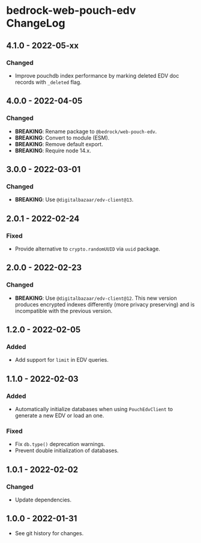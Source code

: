 # bedrock-web-pouch-edv ChangeLog

## 4.1.0 - 2022-05-xx

### Changed
- Improve pouchdb index performance by marking deleted EDV doc
  records with `_deleted` flag.

## 4.0.0 - 2022-04-05

### Changed
- **BREAKING**: Rename package to `@bedrock/web-pouch-edv`.
- **BREAKING**: Convert to module (ESM).
- **BREAKING**: Remove default export.
- **BREAKING**: Require node 14.x.

## 3.0.0 - 2022-03-01

### Changed
- **BREAKING**: Use `@digitalbazaar/edv-client@13`.

## 2.0.1 - 2022-02-24

### Fixed
- Provide alternative to `crypto.randomUUID` via `uuid` package.

## 2.0.0 - 2022-02-23

### Changed
- **BREAKING**: Use `@digitalbazaar/edv-client@12`. This new version
  produces encrypted indexes differently (more privacy preserving)
  and is incompatible with the previous version.

## 1.2.0 - 2022-02-05

### Added
- Add support for `limit` in EDV queries.

## 1.1.0 - 2022-02-03

### Added
- Automatically initialize databases when using
  `PouchEdvClient` to generate a new EDV or load an one.

### Fixed
- Fix `db.type()` deprecation warnings.
- Prevent double initialization of databases.

## 1.0.1 - 2022-02-02

### Changed
- Update dependencies.

## 1.0.0 - 2022-01-31

- See git history for changes.

